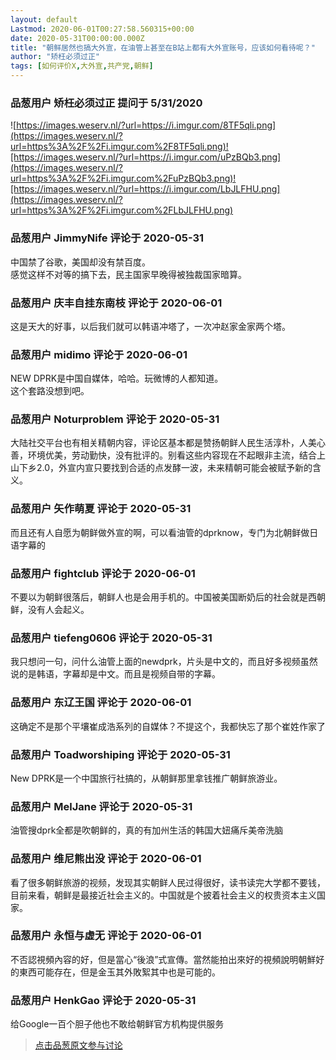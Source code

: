 ```yaml
---
layout: default
Lastmod: 2020-06-01T00:27:58.560315+00:00
date: 2020-05-31T00:00:00.000Z
title: "朝鲜居然也搞大外宣，在油管上甚至在B站上都有大外宣账号，应该如何看待呢？"
author: "矫枉必须过正"
tags: [如何评价X,大外宣,共产党,朝鲜]
---
```



### 品葱用户 **矫枉必须过正** 提问于 5/31/2020
    
![https://images.weserv.nl/?url=https://i.imgur.com/8TF5qli.png](https://images.weserv.nl/?url=https%3A%2F%2Fi.imgur.com%2F8TF5qli.png)![https://images.weserv.nl/?url=https://i.imgur.com/uPzBQb3.png](https://images.weserv.nl/?url=https%3A%2F%2Fi.imgur.com%2FuPzBQb3.png)![https://images.weserv.nl/?url=https://i.imgur.com/LbJLFHU.png](https://images.weserv.nl/?url=https%3A%2F%2Fi.imgur.com%2FLbJLFHU.png)
    
                

### 品葱用户 **JimmyNife** 评论于 2020-05-31
        
中国禁了谷歌，美国却没有禁百度。  
感觉这样不对等的搞下去，民主国家早晚得被独裁国家暗算。
        
                

### 品葱用户 **庆丰自挂东南枝** 评论于 2020-06-01
        
这是天大的好事，以后我们就可以韩语冲塔了，一次冲赵家金家两个塔。
        
                

### 品葱用户 **midimo** 评论于 2020-06-01
        
NEW DPRK是中国自媒体，哈哈。玩微博的人都知道。  
这个套路没想到吧。
        
                

### 品葱用户 **Noturproblem** 评论于 2020-05-31
        
大陆社交平台也有相关精朝内容，评论区基本都是赞扬朝鲜人民生活淳朴，人美心善，环境优美，劳动勤快，没有批评的。别看这些内容现在不起眼非主流，结合上山下乡2.0，外宣内宣只要找到合适的点发酵一波，未来精朝可能会被赋予新的含义。
        
                

### 品葱用户 **矢作萌夏** 评论于 2020-05-31
        
而且还有人自愿为朝鲜做外宣的啊，可以看油管的dprknow，专门为北朝鲜做日语字幕的
        
                

### 品葱用户 **fightclub** 评论于 2020-06-01
        
不要以为朝鲜很落后，朝鲜人也是会用手机的。中国被美国断奶后的社会就是西朝鲜，没有人会起义。
        
                

### 品葱用户 **tiefeng0606** 评论于 2020-05-31
        
我只想问一句，问什么油管上面的newdprk，片头是中文的，而且好多视频虽然说的是韩语，字幕却是中文。而且是视频自带的字幕。
        
                

### 品葱用户 **东辽王国** 评论于 2020-06-01
        
这确定不是那个平壤崔成浩系列的自媒体？不提这个，我都快忘了那个崔姓作家了
        
                

### 品葱用户 **Toadworshiping** 评论于 2020-05-31
        
New DPRK是一个中国旅行社搞的，从朝鲜那里拿钱推广朝鲜旅游业。
        
                

### 品葱用户 **MelJane** 评论于 2020-05-31
        
油管搜dprk全都是吹朝鲜的，真的有加州生活的韩国大妞痛斥美帝洗脑
        
                

### 品葱用户 **维尼熊出没** 评论于 2020-06-01
        
看了很多朝鲜旅游的视频，发现其实朝鲜人民过得很好，读书读完大学都不要钱，目前来看，朝鲜是最接近社会主义的。中国就是个披着社会主义的权贵资本主义国家。
        
                

### 品葱用户 **永恒与虚无** 评论于 2020-06-01
        
不否認視頻內容的好，但是當心“後浪”式宣傳。當然能拍出來好的視頻說明朝鮮好的東西可能存在，但是金玉其外敗絮其中也是可能的。
        
                

### 品葱用户 **HenkGao** 评论于 2020-05-31
        
给Google一百个胆子他也不敢给朝鲜官方机构提供服务
        
                





> [点击品葱原文参与讨论](https://pincong.rocks/question/26483)

